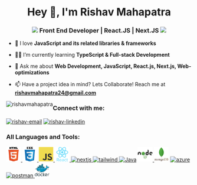 <h1 align="center">Hey 👋, I'm Rishav Mahapatra</h1>
<h3 align="center"><img src="https://media.giphy.com/media/WUlplcMpOCEmTGBtBW/giphy.gif" width="30"> Front End Developer | React.JS | Next.JS <img src="https://media.giphy.com/media/WUlplcMpOCEmTGBtBW/giphy.gif" width="30"></h3>

- 🔭 I love **JavaScript and its related libraries & frameworks**

- 👨‍💻 I’m currently learning **TypeScript & Full-stack Development**

- 💬 Ask me about **Web Development, JavaScript, React.js, Next.js, Web-optimizations**

- 📫 Have a project idea in mind? Lets Collaborate! Reach me at **rishavmahapatra24@gmail.com**
 <p><img align="left" src="https://github-readme-stats.vercel.app/api/top-langs?username=rishavmahapatra&show_icons=true&locale=en&theme=tokyonight" alt="rishavmahapatra" /></p> 
<h3 align="left">Connect with me:</h3>
<p align="left">
 <a href="rishavmahapatra24@gmail.com" target="blank"><img align="center" src="https://www.vectorlogo.zone/logos/gmail/gmail-icon.svg" alt="rishav-email" height="40" width="40" /></a>
<a href="https://linkedin.com/in/rishavmahapatra" target="blank"><img align="center" src="https://raw.githubusercontent.com/rahuldkjain/github-profile-readme-generator/master/src/images/icons/Social/linked-in-alt.svg" alt="rishav-linkedin" height="30" width="40" /></a>
</p>
<h3 align="left">All Languages and Tools:</h3>
<p align="left">
 <a href="https://www.w3.org/html/" target="_blank"> <img src="https://raw.githubusercontent.com/devicons/devicon/master/icons/html5/html5-original-wordmark.svg" alt="html5" width="40" height="40"/> </a>
    <a href="https://www.w3schools.com/css/" target="_blank"> <img src="https://raw.githubusercontent.com/devicons/devicon/master/icons/css3/css3-original-wordmark.svg" alt="css3" width="40" height="40"/> </a>
    <a href="https://developer.mozilla.org/en-US/docs/Web/JavaScript" target="_blank"> <img src="https://raw.githubusercontent.com/devicons/devicon/master/icons/javascript/javascript-original.svg" alt="javascript" width="40" height="40"/> </a>
   <a href="https://reactjs.org/" target="_blank"> <img src="https://raw.githubusercontent.com/devicons/devicon/master/icons/react/react-original-wordmark.svg" alt="react" width="40" height="40"/> </a>
    <a href="https://nextjs.org/" target="_blank"> <img src="https://www.vectorlogo.zone/logos/nextjs/nextjs-icon.svg" alt="nextjs" width="40" height="40"/>
   </a>
    <a href="https://tailwindcss.com/" target="_blank"> <img src="https://www.vectorlogo.zone/logos/tailwindcss/tailwindcss-icon.svg" alt="tailwind" width="40" height="40"/> </a>
   <a href="www.java.com" target="_blank"><img src="https://img.icons8.com/color/96/000000/java-coffee-cup-logo--v1.png" alt="Java" width="40" height="40"/></a>
      <a href="https://nodejs.org" target="_blank"> <img src="https://raw.githubusercontent.com/devicons/devicon/master/icons/nodejs/nodejs-original-wordmark.svg" alt="nodejs" width="40" height="40"/> </a>
    <a href="https://www.mongodb.com/" target="_blank"> <img src="https://raw.githubusercontent.com/devicons/devicon/master/icons/mongodb/mongodb-original-wordmark.svg" alt="mongodb" width="40" height="40"/></a>
     <a href="https://azure.microsoft.com/en-in/" target="_blank" rel="noreferrer"> <img src="https://www.vectorlogo.zone/logos/microsoft_azure/microsoft_azure-icon.svg" alt="azure" width="40" height="40"/> </a> <a href="https://postman.com" target="_blank" rel="noreferrer"> <img src="https://www.vectorlogo.zone/logos/getpostman/getpostman-icon.svg" alt="postman" width="40" height="40"/> </a> <a href="https://www.docker.com/" target="_blank" rel="noreferrer"> <img src="https://raw.githubusercontent.com/devicons/devicon/master/icons/docker/docker-original-wordmark.svg" alt="docker" width="40" height="40"/></a>
    </p>


